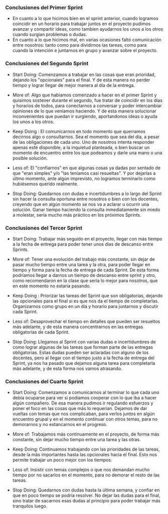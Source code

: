 ### Conclusiones del Primer Sprint 

+ En cuanto a lo que hicimos bien en el sprint anterior, cuando logramos coincidir en un horario para trabajar juntos en el proyecto pudimos avanzar y compartir ideas, como tambien ayudarnos los unos a los otros cuando surgian problemas o dudas. 
+ En cuanto a lo que hicimos mal, en varias ocasiones faltó comunicación entre nosotros: tanto como para dividirnos las tareas, como para cuando la intención e juntarnos en grupo y avanzar sobre el proyecto.  

### Conclusiones del Segundo Sprint 

+ Start Doing: Comenzamos a trabajar en las cosas que eran prioridad, dejando los "opcionales" para el final. Y de esta manera no perder tiempo y lograr llegar de mejor manera al día de la entrega.

+ More of: Algo que habíamos comenzado a hacer en el primer Sprint y quisimos sostener durante el segundo, fue tratar de coincidir en los días y horarios de todos, para conectarnos a conversar y poder intercambiar opiniones de lo que veníamos haciendo. Y de esta manera solucionar inconvenientes que puedan ir surgiendo, aportandonos ideas o ayuda los unos a los otros.

+ Keep Doing : El comunicarnos en todo momento que querramos decirnos algo o consultarnos. Sea el momento que sea del día, a pesar de las obligaciones de cada uno. Uno de nosotros intenta responder apenas esté disponible, a la inquietud planteada, o bien buscar un momento de encuentro entre los que podeamos y darle una mano o una posible solución.

+ Less of: El "confiarnos" en que algunas cosas ya dadas por sentado de que "eran simples" y/o "las teníamos casi resueltas". Y por dejarlas a últmo momento, ante algún imprevisto, no logramos terminarlo como hubiésemos querido realmente. 

+ Stop Doing: Quedarnos con dudas e incertidumbres a lo largo del Sprint sin hacer la consulta oportuna entre nosotros o bien con los docentes, creyendo que en algún momento se nos va a aclarar u ocurrir una solución. Ganar tiempo haciendo la consulta inmediatamente sin miedo a molestar, sería mucho más práctico en los próximos Sprints.

### Conclusiones del Tercer Sprint 

+ Start Doing: Trabajar más seguido en el proyecto, llegar con más tiempo a la fecha de entrega para poder tener unos días de descanso entre Sprints. 

+ More of: Tener una evolución del trabajo más constante, sin dejar de pasar mucho tiempo entre una tarea y la otra, para poder llegar en tiempo y forma para la fecha de entrega de cada
Sprint. De esta forma podríamos llegar a darnos un tiempo de descanso entre sprint y otro, como recomendaron en la clase que sería lo mejor para nosotros, que en este momento no estaría pasando. 

+ Keep Doing : Priorizar las tareas del Sprint que son obligatorias, dejando las opcionales para el final si es que nos da el tiempo de completarlas. Organizarnos como grupo en un día
y horario para juntarnos y discutir cada Sprint.

+ Less of: Desaprovechar el tiempo en detalles que pueden ser resueltos más adelante, y de esta manera concentrarnos en las entregas obligatorias de cada Sprint.

+ Stop Doing: Llegamos al Sprint con varias dudas e incertidumbres de como lograr algunas de las tareas que forman parte de las entregas obligatorias. Estas dudas pueden ser
aclaradas con alguno de los docentes, pero al llegar con el tiempo justo a la fecha de entrega del Sprint, ya nos ha pasado que dejamos alguna tarea para completarla más adelante, y de esta forma nos vamos atrasando. 

### Conclusiones del Cuarto Sprint 

+ Start Doing: Comenzamos a comunicarnos al terminar lo que cada uno debía ocuparse para ver si podíamos cooperar con lo que iba a hacer algún compañero. De esa manera pudimos ir regulando esfuerzos y poner el foco en las cosas que más lo requerían.
Dejamos de dar vueltas con temas que nos complicaban, para verlos juntos en algún encuentro grupal y en el momento continuar con otros temas, para no demorarnos y no estancarnos en el progreso.

+ More of: Trabajamos más continuamente en el proyecto, de forma más constante, sin dejar mucho tiempo entre una tarea y las otras.

+ Keep Doing: Continuamos trabajando con las prioridades de las tareas, desde la más importantes hasta las opcionales hacia el final. Esto nos permite trabajar un poco mejor con los tiempos. 

+ Less of: Insistir con temas complejos o que nos demandan mucho tiempo por no sacarlos en el momento, para no demorar el resto de las tareas.

+ Stop Doing: Quedarnos con dudas hasta la última semana, y confiar en que en poco tiempo se podría resolver. No dejar las dudas para el final, sino tratar de sacarnos esas dudas al principio para poder trabajar más tranquilos luego.



